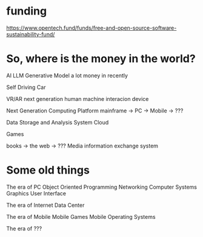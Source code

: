 

# funding

https://www.opentech.fund/funds/free-and-open-source-software-sustainability-fund/

# So, where is the money in the world?

AI LLM Generative Model a lot money in recently

Self Driving Car

VR/AR next generation human machine interacion device

Next Generation Computing Platform
mainframe -> PC -> Mobile -> ???

Data Storage and Analysis System
Cloud

Games

books -> the web -> ???
Media 
information exchange system



# Some old things

The era of PC
Object Oriented Programming
Networking Computer Systems
Graphics User Interface

The era of Internet
Data Center

The era of Mobile
Mobile Games
Mobile Operating Systems


The era of ???